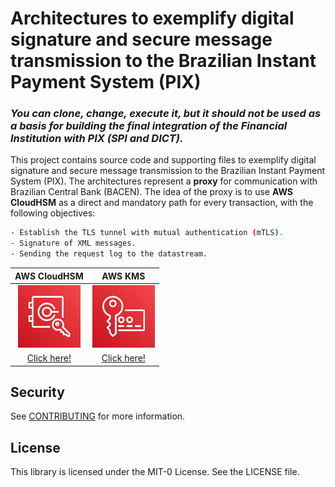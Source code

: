 # Architectures to exemplify digital signature and secure message transmission to the Brazilian Instant Payment System (PIX)

### ***You can clone, change, execute it, but *it should not be used as a basis for building the final integration* of the Financial Institution with PIX (SPI and DICT).***

This project contains source code and supporting files to exemplify digital signature and secure message transmission to the Brazilian Instant Payment System (PIX).  The architectures represent a **proxy** for communication with Brazilian Central Bank (BACEN). The idea of the proxy is to use **AWS CloudHSM** as a direct and mandatory path for every transaction, with the following objectives:

```bash
- Establish the TLS tunnel with mutual authentication (mTLS).
- Signature of XML messages.
- Sending the request log to the datastream.
```

AWS CloudHSM | AWS KMS  |
:-:|:-:|
<img src="/images/hsm.jpg" width="100" height="100">|<img src="/images/kms.jpg" width="100" height="100">|
[Click here!](README-CloudHSM.md)|[Click here!](README-KMS.md)|

## Security

See [CONTRIBUTING](CONTRIBUTING.md#security-issue-notifications) for more information.

## License

This library is licensed under the MIT-0 License. See the LICENSE file.
